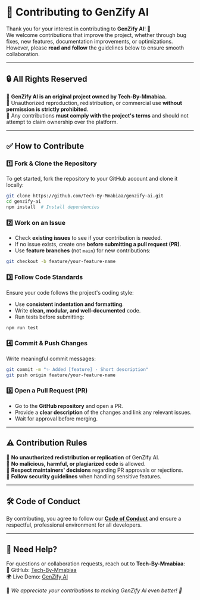 # 🚀 Contributing to GenZify AI

Thank you for your interest in contributing to **GenZify AI**! 🎉  
We welcome contributions that improve the project, whether through bug fixes, new features, documentation improvements, or optimizations. However, please **read and follow** the guidelines below to ensure smooth collaboration.

---

## 🔒 All Rights Reserved

🔹 **GenZify AI is an original project owned by Tech-By-Mmabiaa.**  
🔹 Unauthorized reproduction, redistribution, or commercial use **without permission is strictly prohibited**.  
🔹 Any contributions **must comply with the project's terms** and should not attempt to claim ownership over the platform.  

---

## ✅ How to Contribute

### 1️⃣ Fork & Clone the Repository  
To get started, fork the repository to your GitHub account and clone it locally:  

```sh
git clone https://github.com/Tech-By-Mmabiaa/genzify-ai.git
cd genzify-ai
npm install  # Install dependencies
```

### 2️⃣ Work on an Issue  
- Check **existing issues** to see if your contribution is needed.  
- If no issue exists, create one **before submitting a pull request (PR)**.  
- Use **feature branches** (not `main`) for new contributions:  

```sh
git checkout -b feature/your-feature-name
```

### 3️⃣ Follow Code Standards  
Ensure your code follows the project's coding style:  
- Use **consistent indentation and formatting**.  
- Write **clean, modular, and well-documented** code.  
- Run tests before submitting:  

```sh
npm run test
```

### 4️⃣ Commit & Push Changes  
Write meaningful commit messages:  
```sh
git commit -m "✨ Added [feature] - Short description"
git push origin feature/your-feature-name
```

### 5️⃣ Open a Pull Request (PR)  
- Go to the **GitHub repository** and open a PR.  
- Provide a **clear description** of the changes and link any relevant issues.  
- Wait for approval before merging.  

---

## ⚠️ Contribution Rules  

🔹 **No unauthorized redistribution or replication** of GenZify AI.  
🔹 **No malicious, harmful, or plagiarized code** is allowed.  
🔹 **Respect maintainers' decisions** regarding PR approvals or rejections.  
🔹 **Follow security guidelines** when handling sensitive features.  

---

## 🛠 Code of Conduct  

By contributing, you agree to follow our **[Code of Conduct](CODE_OF_CONDUCT.md)** and ensure a respectful, professional environment for all developers.  

---

## 📩 Need Help?  

For questions or collaboration requests, reach out to **Tech-By-Mmabiaa**:  
📂 GitHub: [Tech-By-Mmabiaa](https://github.com/Tech-By-Mmabiaa)  
🌍 Live Demo: [GenZify AI](https://genzify-ai.vercel.app/)  

🔹 _We appreciate your contributions to making GenZify AI even better! 🚀_
